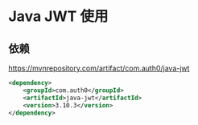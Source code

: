 # Java JWT 使用
## 依赖

https://mvnrepository.com/artifact/com.auth0/java-jwt

```xml
<dependency>
    <groupId>com.auth0</groupId>
    <artifactId>java-jwt</artifactId>
    <version>3.10.3</version>
</dependency>
```

<br>